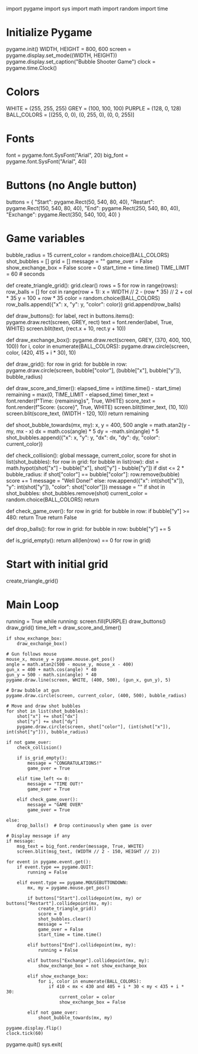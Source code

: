 import pygame
import sys
import math
import random
import time

# Initialize Pygame
pygame.init()
WIDTH, HEIGHT = 800, 600
screen = pygame.display.set_mode((WIDTH, HEIGHT))
pygame.display.set_caption("Bubble Shooter Game")
clock = pygame.time.Clock()

# Colors
WHITE = (255, 255, 255)
GREY = (100, 100, 100)
PURPLE = (128, 0, 128)
BALL_COLORS = [(255, 0, 0), (0, 255, 0), (0, 0, 255)]

# Fonts
font = pygame.font.SysFont("Arial", 20)
big_font = pygame.font.SysFont("Arial", 40)

# Buttons (no Angle button)
buttons = {
    "Start": pygame.Rect(50, 540, 80, 40),
    "Restart": pygame.Rect(150, 540, 80, 40),
    "End": pygame.Rect(250, 540, 80, 40),
    "Exchange": pygame.Rect(350, 540, 100, 40)
}

# Game variables
bubble_radius = 15
current_color = random.choice(BALL_COLORS)
shot_bubbles = []
grid = []
message = ""
game_over = False
show_exchange_box = False
score = 0
start_time = time.time()
TIME_LIMIT = 60  # seconds

def create_triangle_grid():
    grid.clear()
    rows = 5
    for row in range(rows):
        row_balls = []
        for col in range(row + 1):
            x = WIDTH // 2 - (row * 35) // 2 + col * 35
            y = 100 + row * 35
            color = random.choice(BALL_COLORS)
            row_balls.append({"x": x, "y": y, "color": color})
        grid.append(row_balls)

def draw_buttons():
    for label, rect in buttons.items():
        pygame.draw.rect(screen, GREY, rect)
        text = font.render(label, True, WHITE)
        screen.blit(text, (rect.x + 10, rect.y + 10))

def draw_exchange_box():
    pygame.draw.rect(screen, GREY, (370, 400, 100, 100))
    for i, color in enumerate(BALL_COLORS):
        pygame.draw.circle(screen, color, (420, 415 + i * 30), 10)

def draw_grid():
    for row in grid:
        for bubble in row:
            pygame.draw.circle(screen, bubble["color"], (bubble["x"], bubble["y"]), bubble_radius)

def draw_score_and_timer():
    elapsed_time = int(time.time() - start_time)
    remaining = max(0, TIME_LIMIT - elapsed_time)
    timer_text = font.render(f"Time: {remaining}s", True, WHITE)
    score_text = font.render(f"Score: {score}", True, WHITE)
    screen.blit(timer_text, (10, 10))
    screen.blit(score_text, (WIDTH - 120, 10))
    return remaining

def shoot_bubble_towards(mx, my):
    x, y = 400, 500
    angle = math.atan2(y - my, mx - x)
    dx = math.cos(angle) * 5
    dy = -math.sin(angle) * 5
    shot_bubbles.append({"x": x, "y": y, "dx": dx, "dy": dy, "color": current_color})

def check_collision():
    global message, current_color, score
    for shot in list(shot_bubbles):
        for row in grid:
            for bubble in list(row):
                dist = math.hypot(shot["x"] - bubble["x"], shot["y"] - bubble["y"])
                if dist <= 2 * bubble_radius:
                    if shot["color"] == bubble["color"]:
                        row.remove(bubble)
                        score += 1
                        message = "Well Done!"
                    else:
                        row.append({"x": int(shot["x"]), "y": int(shot["y"]), "color": shot["color"]})
                        message = ""
                    if shot in shot_bubbles:
                        shot_bubbles.remove(shot)
                    current_color = random.choice(BALL_COLORS)
                    return

def check_game_over():
    for row in grid:
        for bubble in row:
            if bubble["y"] >= 480:
                return True
    return False

def drop_balls():
    for row in grid:
        for bubble in row:
            bubble["y"] += 5

def is_grid_empty():
    return all(len(row) == 0 for row in grid)

# Start with initial grid
create_triangle_grid()

# Main Loop
running = True
while running:
    screen.fill(PURPLE)
    draw_buttons()
    draw_grid()
    time_left = draw_score_and_timer()

    if show_exchange_box:
        draw_exchange_box()

    # Gun follows mouse
    mouse_x, mouse_y = pygame.mouse.get_pos()
    angle = math.atan2(500 - mouse_y, mouse_x - 400)
    gun_x = 400 + math.cos(angle) * 40
    gun_y = 500 - math.sin(angle) * 40
    pygame.draw.line(screen, WHITE, (400, 500), (gun_x, gun_y), 5)

    # Draw bubble at gun
    pygame.draw.circle(screen, current_color, (400, 500), bubble_radius)

    # Move and draw shot bubbles
    for shot in list(shot_bubbles):
        shot["x"] += shot["dx"]
        shot["y"] += shot["dy"]
        pygame.draw.circle(screen, shot["color"], (int(shot["x"]), int(shot["y"])), bubble_radius)

    if not game_over:
        check_collision()

        if is_grid_empty():
            message = "CONGRATULATIONS!"
            game_over = True

        elif time_left <= 0:
            message = "TIME OUT!"
            game_over = True

        elif check_game_over():
            message = "GAME OVER"
            game_over = True

    else:
        drop_balls()  # Drop continuously when game is over

    # Display message if any
    if message:
        msg_text = big_font.render(message, True, WHITE)
        screen.blit(msg_text, (WIDTH // 2 - 150, HEIGHT // 2))

    for event in pygame.event.get():
        if event.type == pygame.QUIT:
            running = False

        elif event.type == pygame.MOUSEBUTTONDOWN:
            mx, my = pygame.mouse.get_pos()

            if buttons["Start"].collidepoint(mx, my) or buttons["Restart"].collidepoint(mx, my):
                create_triangle_grid()
                score = 0
                shot_bubbles.clear()
                message = ""
                game_over = False
                start_time = time.time()

            elif buttons["End"].collidepoint(mx, my):
                running = False

            elif buttons["Exchange"].collidepoint(mx, my):
                show_exchange_box = not show_exchange_box

            elif show_exchange_box:
                for i, color in enumerate(BALL_COLORS):
                    if 410 < mx < 430 and 405 + i * 30 < my < 435 + i * 30:
                        current_color = color
                        show_exchange_box = False

            elif not game_over:
                shoot_bubble_towards(mx, my)

    pygame.display.flip()
    clock.tick(60)

pygame.quit()
sys.exit(
